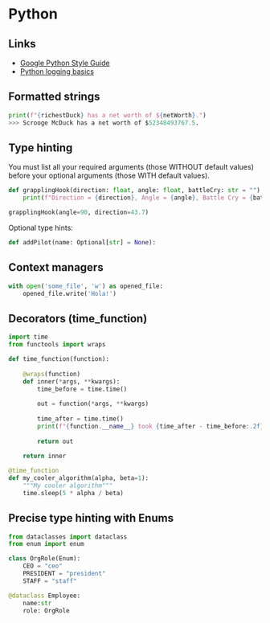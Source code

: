 # Python

## Links

- [Google Python Style Guide](https://google.github.io/styleguide/pyguide.html)
- [Python logging basics](https://www.loggly.com/ultimate-guide/python-logging-basics/)

## Formatted strings

```python
print(f"{richestDuck} has a net worth of ${netWorth}.")
>>> Scrooge McDuck has a net worth of $52348493767.5.
```

## Type hinting

You must list all your required arguments (those WITHOUT default values) before your optional arguments (those WITH default values).

```python
def grapplingHook(direction: float, angle: float, battleCry: str = "") -> None:
    print(f"Direction = {direction}, Angle = {angle}, Battle Cry = {battleCry}")

grapplingHook(angle=90, direction=43.7)
```

Optional type hints:

```python
def addPilot(name: Optional[str] = None):
```

## Context managers

```python
with open('some_file', 'w') as opened_file:
    opened_file.write('Hola!')
```

## Decorators (time_function)

```python
import time
from functools import wraps

def time_function(function):
    
    @wraps(function)
    def inner(*args, **kwargs):
        time_before = time.time()
            
        out = function(*args, **kwargs)
        
        time_after = time.time()
        print(f"{function.__name__} took {time_after - time_before:.2f}s")
        
        return out 
    
    return inner

@time_function    
def my_cooler_algorithm(alpha, beta=1):
    """My cooler algorithm"""
    time.sleep(5 * alpha / beta)

```

## Precise type hinting with Enums

```python
from dataclasses import dataclass
from enum import enum

class OrgRole(Enum):
    CEO = "ceo"
    PRESIDENT = "president"
    STAFF = "staff"

@dataclass Employee:
    name:str
    role: OrgRole
```
